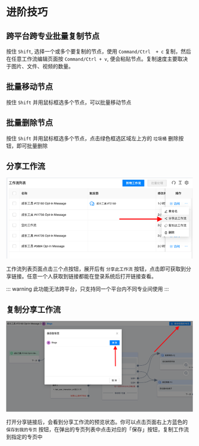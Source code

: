 # 进阶技巧

## 跨平台跨专业批量复制节点

按住 `Shift`, 选择一个或多个要复制的节点，使用 `Command/Ctrl  + c` 复制，然后在任意工作流编辑页面按 `Command/Ctrl + v`, 便会粘贴节点。复制速度主要取决于图片、文件、视频的数量。

## 批量移动节点

按住 `Shift` 并用鼠标框选多个节点，可以批量移动节点

## 批量删除节点

按住 `Shift` 并用鼠标框选多个节点，点击绿色框选区域左上方的 `垃圾桶` 删除按钮，即可批量删除

## 分享工作流

![share_flow](../../imgs/share_flow.png)

工作流列表页面点击三个点按钮，展开后有 `分享此工作流` 按钮，点击即可获取到分享链接。任意一个人获取到链接都能在登录系统后打开链接查看。

::: warning
此功能无法跨平台，只支持同一个平台内不同专业间使用
:::

## 复制分享工作流

![import_flow](../../imgs/import_flow.png)

打开分享链接后，会看到分享工作流的预览状态。你可以点击页面右上方蓝色的 `保存到我的专页` 按钮，在弹出的专页列表中点击对应的「保存」按钮，复制工作流到指定的专页中